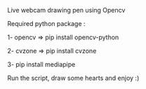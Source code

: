 Live webcam drawing pen using Opencv

Required python package :

1- opencv =>  pip install opencv-python

2- cvzone => pip install cvzone

3- pip install mediapipe

Run the script, draw some hearts and enjoy :)

